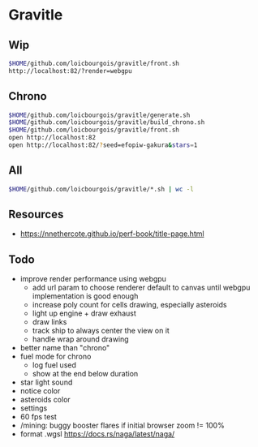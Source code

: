 # Gravitle


## Wip
```sh
$HOME/github.com/loicbourgois/gravitle/front.sh
http://localhost:82/?render=webgpu 
```


## Chrono
```sh
$HOME/github.com/loicbourgois/gravitle/generate.sh
$HOME/github.com/loicbourgois/gravitle/build_chrono.sh
$HOME/github.com/loicbourgois/gravitle/front.sh
open http://localhost:82
open http://localhost:82/?seed=efopiw-gakura&stars=1
```


## All
```sh
$HOME/github.com/loicbourgois/gravitle/*.sh | wc -l
```


## Resources
- https://nnethercote.github.io/perf-book/title-page.html


## Todo
- improve render performance using webgpu
  - add url param to choose renderer
    default to canvas until webgpu implementation is good enough
  - increase poly count for cells drawing, especially asteroids
  - light up engine + draw exhaust
  - draw links
  - track ship to always center the view on it
  - handle wrap around drawing
- better name than "chrono"
- fuel mode for chrono
  - log fuel used
  - show at the end below duration
- star light sound
- notice color
- asteroids color
- settings
- 60 fps test
- /mining: buggy booster flares if initial browser zoom != 100%
- format .wgsl
  https://docs.rs/naga/latest/naga/
